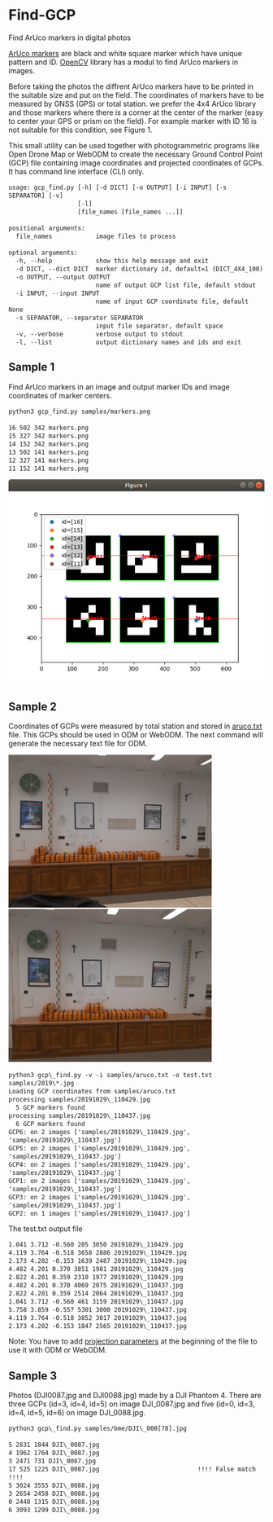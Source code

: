 # Find-GCP
Find ArUco markers in digital photos

[ArUco markers](http://chev.me/arucogen) are black and white square marker which have unique pattern and ID. [OpenCV](https://opencv.org) library has a modul to find ArUco markers in images.

Before taking the photos the diffrent ArUco markers have to be printed in the suitable size and put on the field. The coordinates of markers have to be measured by GNSS (GPS) or total station. we prefer the 4x4 ArUco library and those markers where there is a corner at the center of the marker (easy to center your GPS or prism on the field). For example marker with ID 16 is not suitable for this condition, see Figure 1.

This small utility can be used together with photogrammetric programs like Open Drone Map or WebODM to create the necessary Ground Control Point (GCP) file containing image coordinates and projected coordinates of GCPs. It has command line interface (CLI) only.

```
usage: gcp_find.py [-h] [-d DICT] [-o OUTPUT] [-i INPUT] [-s SEPARATOR] [-v]
                   [-l]
                   [file_names [file_names ...]]

positional arguments:
  file_names            image files to process

optional arguments:
  -h, --help            show this help message and exit
  -d DICT, --dict DICT  marker dictionary id, default=1 (DICT_4X4_100)
  -o OUTPUT, --output OUTPUT
                        name of output GCP list file, default stdout
  -i INPUT, --input INPUT
                        name of input GCP coordinate file, default None
  -s SEPARATOR, --separator SEPARATOR
                        input file separator, default space
  -v, --verbose         verbose output to stdout
  -l, --list            output dictionary names and ids and exit
```

## Sample 1

Find ArUco markers in an image and output marker IDs and image coordinates of marker centers.

```
python3 gcp_find.py samples/markers.png

16 502 342 markers.png
15 327 342 markers.png
14 152 342 markers.png
13 502 141 markers.png
12 327 141 markers.png
11 152 141 markers.png
```
![found markers](samples/found_markers.png)

## Sample 2

Coordinates of GCPs were measured by total station and stored in [aruco.txt](samples/aruco.txt) file. This GCPs should be used in ODM or WebODM. The next command will generate the necessary text file for ODM.

<img src="samples/20191029_110429.jpg" alt="img1" width="400"/> <img src="samples/20191029_110437.jpg" alt="img2" width="400"/>

```
python3 gcp\_find.py -v -i samples/aruco.txt -o test.txt samples/2019\*.jpg
Loading GCP coordinates from samples/aruco.txt
processing samples/20191029\_110429.jpg
  5 GCP markers found
processing samples/20191029\_110437.jpg
  6 GCP markers found
GCP6: on 2 images ['samples/20191029\_110429.jpg', 'samples/20191029\_110437.jpg']
GCP5: on 2 images ['samples/20191029\_110429.jpg', 'samples/20191029\_110437.jpg']
GCP4: on 2 images ['samples/20191029\_110429.jpg', 'samples/20191029\_110437.jpg']
GCP1: on 2 images ['samples/20191029\_110429.jpg', 'samples/20191029\_110437.jpg']
GCP3: on 2 images ['samples/20191029\_110429.jpg', 'samples/20191029\_110437.jpg']
GCP2: on 1 images ['samples/20191029\_110437.jpg']
```
The test.txt output file
```
1.041 3.712 -0.560 205 3050 20191029\_110429.jpg
4.119 3.764 -0.518 3658 2886 20191029\_110429.jpg
2.173 4.202 -0.153 1639 2487 20191029\_110429.jpg
4.482 4.201 0.370 3851 1981 20191029\_110429.jpg
2.822 4.201 0.359 2310 1977 20191029\_110429.jpg
4.482 4.201 0.370 4069 2075 20191029\_110437.jpg
2.822 4.201 0.359 2514 2064 20191029\_110437.jpg
1.041 3.712 -0.560 461 3159 20191029\_110437.jpg
5.758 3.859 -0.557 5301 3000 20191029\_110437.jpg
4.119 3.764 -0.518 3852 3017 20191029\_110437.jpg
2.173 4.202 -0.153 1847 2565 20191029\_110437.jpg
```

Note: You have to add [projection parameters](https://docs.opendronemap.org/tutorials.html#ground-control-points) at the beginning of the file to use it with ODM or WebODM.

## Sample 3

Photos (DJI0087.jpg and DJI0088.jpg) made by a DJI Phantom 4.
There are three GCPs (id=3, id=4, id=5) on image DJI\_0087.jpg and five
(id=0, id=3, id=4, id=5, id=6) on image DJI\_0088.jpg.

```
python3 gcp\_find.py samples/bme/DJI\_008[78].jpg

5 2831 1844 DJI\_0087.jpg
4 1962 1764 DJI\_0087.jpg
3 2471 731 DJI\_0087.jpg
17 525 1225 DJI\_0087.jpg                           !!!! False match !!!!
5 3024 3555 DJI\_0088.jpg
3 2654 2458 DJI\_0088.jpg
0 2448 1315 DJI\_0088.jpg
6 3093 1299 DJI\_0088.jpg
```


